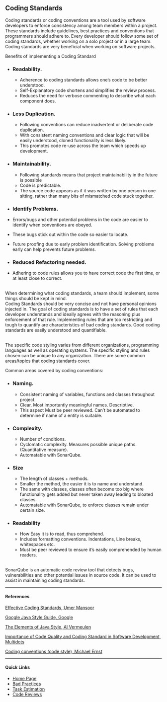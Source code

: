 ## Coding Standards

Coding standards or coding conventions are a tool used by software developers to enforce consistency among team members within a project. These standards include guidelines, best practices and conventions that programmers should adhere to. Every developer should follow some set of coding standards, whether working on a solo project or in a large team. Coding standards are very beneficial when working on software projects.

Benefits of implementing a Coding Standard

- ### Readability.

  - Adherence to coding standards allows one’s code to be better understood.
  - Self-Explanatory code shortens and simplifies the review process.
  - Reduces the need for verbose commenting to describe what each component does.

* ### Less Duplication.

  - Following conventions can reduce inadvertent or deliberate code duplication.
  - With consistent naming conventions and clear logic that will be easily understood, cloned functionality is less likely.
  - This promotes code re-use across the team which speeds up development.

- ### Maintainability.

  - Following standards means that project maintainability in the future is possible
  - Code is predictable.
  - The source code appears as if it was written by one person in one sitting, rather than many bits of mismatched code stuck together.

* ### Identify Problems.

* Errors/bugs and other potential problems in the code are easier to identify when conventions are obeyed.
* These bugs stick out within the code so easier to locate.
* Future proofing due to early problem identification. Solving problems early can help prevents future problems.

- ### Reduced Refactoring needed.

- Adhering to code rules allows you to have correct code the first time, or at least close to correct.

\
When determining what coding standards, a team should implement, some things should be kept in mind.\
Coding Standards should be very concise and not have personal opinions injected in. The goal of coding standards is to have a set of rules that each developer understands and ideally agrees with the reasoning plus enforcement of that rule. Implementing rules that are too restricting and tough to quantify are characteristics of bad coding standards. Good coding standards are easily understood and quantifiable.

\
The specific code styling varies from different organizations, programming languages as well as operating systems. The specific styling and rules chosen can be unique to any organization. There are some common areas/topics that coding standards cover.

Common areas covered by coding conventions:

- ### Naming.

  - Consistent naming of variables, functions and classes throughout project.
  - Clear. Most importantly meaningful names. Descriptive.
  - This aspect Must be peer reviewed. Can’t be automated to determine if name of a entity is suitable.

- ### Complexity.

  - Number of conditions.
  - Cyclomatic complexity. Measures possible unique paths. (Quantitative measure).
  - Automatable with SonarQube.

- ### Size

  - The length of classes + methods.
  - Smaller the method, the easier it is to name and understand.
  - The same with classes, classes often become too big where functionality gets added but never taken away leading to bloated classes.
  - Automatable with SonarQube, to enforce classes remain under certain size.

- ### Readability

  - How Easy it is to read, thus comprehend.
  - Includes formatting conventions. Indentations, Line breaks, whitespaces etc.
  - Must be peer reviewed to ensure it’s easily comprehended by human readers.

\
SonarQube is an automatic code review tool that detects bugs, vulnerabilities and other potential issues in source code. It can be used to assist in maintaining coding standards.

---

#### References

[Effective Coding Standards, Umer Mansoor](https://codeahoy.com/2016/05/22/effective-coding-standards/)

[Google Java Style Guide, Google](https://google.github.io/styleguide/javaguide.html)

[The Elements of Java Style, Al Vermeulen](https://google.github.io/styleguide/javaguide.html)

[Importance of Code Quality and Coding Standard in Software Development, Multidots](https://www.multidots.com/importance-of-code-quality-and-coding-standard-in-software-development/)

[Coding conventions (code style), Michael Ernst](https://homes.cs.washington.edu/~mernst/advice/coding-style.html)

---

#### Quick Links

- [Home Page](../ProjectPlan.md)
- [Bad Practices](BadPracticesCodingStandards.md)
- [Task Estimation](../TaskEstimation/TaskEstimation.md)
- [Code Reviews](../CodeReviews/CodeReviews.md)
